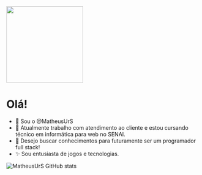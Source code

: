 <img src= "https://github.com/user-attachments/assets/20ffa86c-3561-4ba7-bfd5-62624fb38867" height="200" width="200">

# Olá!

- 👋 Sou o @MatheusUrS
- 👀 Atualmente trabalho com atendimento ao cliente e estou cursando técnico em informática para web no SENAI.
- 🌱 Desejo buscar conhecimentos para futuramente ser um programador full stack!
- ✨ Sou entusiasta de jogos e tecnologias.

![MatheusUrS GitHub stats](https://github-readme-stats.vercel.app/api?username=MatheusUrS&show_icons=true&theme=transparent)



<!---
MatheusUrS/MatheusUrS is a ✨ special ✨ repository because its `README.md` (this file) appears on your GitHub profile.
You can click the Preview link to take a look at your changes.
--->

